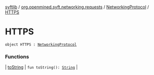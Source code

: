 [syftlib](../../../index.md) / [org.openmined.syft.networking.requests](../../index.md) / [NetworkingProtocol](../index.md) / [HTTPS](./index.md)

# HTTPS

`object HTTPS : `[`NetworkingProtocol`](../index.md)

### Functions

| [toString](to-string.md) | `fun toString(): `[`String`](https://kotlinlang.org/api/latest/jvm/stdlib/kotlin/-string/index.html) |

